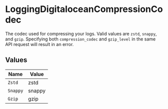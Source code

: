 # LoggingDigitaloceanCompressionCodec

The codec used for compressing your logs. Valid values are `zstd`, `snappy`, and `gzip`. Specifying both `compression_codec` and `gzip_level` in the same API request will result in an error.


## Values

| Name     | Value    |
| -------- | -------- |
| `Zstd`   | zstd     |
| `Snappy` | snappy   |
| `Gzip`   | gzip     |